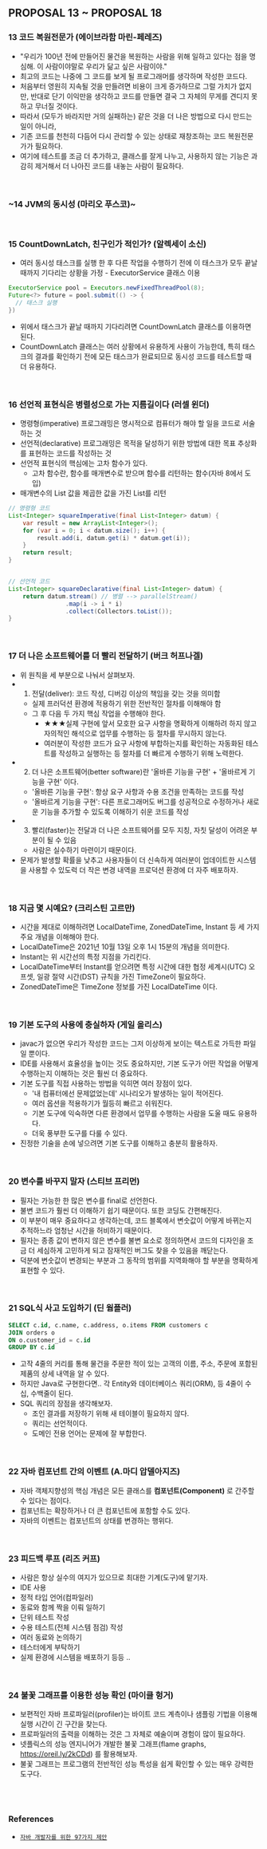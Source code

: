 ## PROPOSAL 13 ~ PROPOSAL 18

 ### 13 코드 복원전문가 (에이브라함 마린-페레즈)
  - "우리가 100년 전에 만들어진 물건을 복원하는 사람을 위해 일하고 있다는 점을 명심해. 이 사람이야말로 우리가 닮고 싶은 사람이야."
  - 최고의 코드는 나중에 그 코드를 보게 될 프로그래머를 생각하며 작성한 코드다.
  - 처음부터 영원히 지속될 것을 만들려면 비용이 크게 증가하므로 그럴 가치가 없지만, 반대로 단기 이익만을 생각하고 코드를 만들면 결국 그 자체의 무게를 견디지 못하고 무너질 것이다.
  - 따라서 (모두가 바라지만 거의 실패하는) 같은 것을 더 나은 방법으로 다시 만드는 일이 아니라,
  - 기존 코드를 천천히 다듬어 다시 관리할 수 있는 상태로 재창조하는 코드 복원전문가가 필요하다.
  - 여기에 테스트를 조금 더 추가하고, 클래스를 잘게 나누고, 사용하지 않는 기능은 과감히 제거해서 더 나아진 코드를 내놓는 사람이 필요하다.

<br>

### ~14 JVM의 동시성 (마리오 푸스코)~

<br>

### 15 CountDownLatch, 친구인가 적인가? (알렉세이 소신)
  - 여러 동시성 태스크를 실행 한 후 다른 작업을 수행하기 전에 이 태스크가 모두 끝날 때까지 기다리는 상황을 가정 - ExecutorService 클래스 이용

```java
ExecutorService pool = Executors.newFixedThreadPool(8);
Future<?> future = pool.submit(() -> { 
  // 태스크 실행
})
```

  - 위에서 태스크가 끝날 때까지 기다리려면 CountDownLatch 클래스를 이용하면 된다.
  - CountDownLatch 클래스는 여러 상황에서 유용하게 사용이 가능한데, 특히 태스크의 결과를 확인하기 전에 모든 태스크가 완료되므로 동시성 코드를 테스트할 때 더 유용하다.

<br>

### 16 선언적 표현식은 병렬성으로 가는 지름길이다 (러셀 윈더)
  - 명령형(imperative) 프로그래밍은 명시적으로 컴퓨터가 해야 할 일을 코드로 서술하는 것
  - 선언적(declarative) 프로그래밍은 목적을 달성하기 위한 방법에 대한 목표 추상화를 표현하는 코드를 작성하는 것
  - 선언적 표현식의 핵심에는 고차 함수가 있다.
    - 고차 함수란, 함수를 매개변수로 받으며 함수를 리턴하는 함수(자바 8에서 도입)
  - 매개변수의 List 값을 제곱한 값을 가진 List를 리턴
  
  
  
```java
// 명령형 코드
List<Integer> squareImperative(final List<Integer> datum) {
    var result = new ArrayList<Integer>();
    for (var i = 0; i < datum.size(); i++) {
        result.add(i, datum.get(i) * datum.get(i));
    }
    return result;
}


// 선언적 코드
List<Integer> squareDeclarative(final List<Integer> datum) {
    return datum.stream() // 병렬 --> parallelStream()
                .map(i -> i * i)
                .collect(Collectors.toList());
}                
```

<br>

### 17 더 나은 소프트웨어를 더 빨리 전달하기 (버크 허프나겔)
  - 위 원칙을 세 부분으로 나눠서 살펴보자.
  - 1. 전달(deliver): 코드 작성, 디버깅 이상의 책임을 갖는 것을 의미함
    - 실제 프러덕션 환경에 적용하기 위한 전반적인 절차를 이해해야 함
    - 그 후 다음 두 가지 핵심 작업을 수행해야 한다.
      - ★★★실제 구현에 앞서 모호한 요구 사항을 명확하게 이해하려 하지 않고 자의적인 해석으로 업무를 수행하는 등 절차를 무시하지 않는다.
      - 여러분이 작성한 코드가 요구 사항에 부합하는지를 확인하는 자동화된 테스트를 작성하고 실행하는 등 절차를 더 빠르게 수행하기 위해 노력한다.
  - 2. 더 나은 소프트웨어(better software)란 '올바른 기능을 구현' + '올바르게 기능을 구현' 이다.
    - '올바른 기능을 구현': 항상 요구 사항과 수용 조건을 만족하는 코드를 작성
    - '올바르게 기능을 구현': 다른 프로그래머도 버그를 성공적으로 수정하거나 새로운 기능을 추가할 수 있도록 이해하기 쉬운 코드를 작성
  - 3. 빨리(faster)는 전달과 더 나은 소프트웨어를 모두 지칭, 자칫 달성이 어려운 부분이 될 수 있음
    - 사람은 실수하기 마련이기 때문이다.
  - 문제가 발생할 확률을 낮추고 사용자들이 더 신속하게 여러분이 업데이트한 시스템을 사용할 수 있도럭 더 작은 변경 내역을 프로덕션 환경에 더 자주 배포하자.

<br>

### 18 지금 몇 시예요? (크리스틴 고르만)
  - 시간을 제대로 이해하려면 LocalDateTime, ZonedDateTime, Instant 등 세 가지 주요 개념을 이해해야 한다.
  - LocalDateTime은 2021년 10월 13일 오후 1시 15분의 개념을 의미한다.
  - Instant는 위 시간선의 특정 지점을 가리킨다.
  - LocalDateTime부터 Instant를 얻으려면 특정 시간에 대한 협정 세계시(UTC) 오프셋, 일광 절약 시간(DST) 규칙을 가진 TimeZone이 필요하다.
  - ZonedDateTime은 TimeZone 정보를 가진 LocalDateTime 이다.

<br>


### 19 기본 도구의 사용에 충실하자 (게일 올리스)
  - javac가 없으면 우리가 작성한 코드는 그저 이상하게 보이는 텍스트로 가득한 파일일 뿐이다.
  - IDE를 사용해서 효율성을 높이는 것도 중요하지만, 기본 도구가 어떤 작업을 어떻게 수행하는지 이해하는 것은 훨씬 더 중요하다.
  - 기본 도구를 직접 사용하는 방법을 익히면 여러 장점이 있다.
    - '내 컴퓨터에선 문제없었는데' 시나리오가 발생하는 일이 적어진다.
    - 여러 옵션을 적용하기가 월등히 빠르고 쉬워진다.
    - 기본 도구에 익숙하면 다른 환경에서 업무를 수행하는 사람을 도울 때도 유용하다.
    - 더욱 풍부한 도구를 다룰 수 있다.
  - 진정한 기술을 손에 넣으려면 기본 도구를 이해하고 충분히 활용하자.

<br>

### 20 변수를 바꾸지 말자 (스티브 프리먼)
  - 필자는 가능한 한 많은 변수를 final로 선언한다.
  - 불변 코드가 훨씬 더 이해하기 쉽기 때문이다. 또한 코딩도 간편해진다.
  - 이 부분이 매우 중요하다고 생각하는데, 코드 블록에서 변숫값이 어떻게 바뀌는지 추적하느라 엄청난 시간을 허비하기 때문이다.
  - 필자는 종종 값이 변하지 않은 변수를 불변 요소로 정의하면서 코드의 디자인을 조금 더 세심하게 고민하게 되고 잠재적인 버그도 찾을 수 있음을 깨닫는다.
  - 덕분에 변숫값이 변경되는 부분과 그 동작의 범위를 지역화해야 할 부분을 명확하게 표현할 수 있다.

<br>

### 21 SQL식 사고 도입하기 (딘 웜플러)

```sql
SELECT c.id, c.name, c.address, o.items FROM customers c
JOIN orders o
ON o.customer_id = c.id
GROUP BY c.id
```

  - 고작 4줄의 커리를 통해 물건을 주문한 적이 있는 고객의 이름, 주소, 주문에 포함된 제품의 상세 내역을 알 수 있다.
  - 하지만 Java로 구현한다면.. 각 Entity와 데이터베이스 쿼리(ORM), 등 4줄이 수십, 수백줄이 된다.
  - SQL 쿼리의 장점을 생각해보자.
    - 조인 결과를 저장하기 위해 새 테이블이 필요하지 않다.
    - 쿼리는 선언적이다.
    - 도메인 전용 언어는 문제에 잘 부합한다.

<br>

### 22 자바 컴포넌트 간의 이벤트 (A.마디 압델아지즈)
  - 자바 객체지향성의 핵심 개념은 모든 클래스를 **컴포넌트(Component)** 로 간주할 수 있다는 점이다.
  - 컴포넌트는 확장하거나 더 큰 컴포넌트에 포함할 수도 있다.
  - 자바의 이벤트는 컴포넌트의 상태를 변경하는 행위다.

<br>

### 23 피드백 루프 (리즈 커프)
  - 사람은 항상 실수의 여지가 있으므로 최대한 기계(도구)에 맡기자.
  - IDE 사용
  - 정적 타입 언어(컴파일러)
  - 동료와 함께 짝을 이뤄 일하기
  - 단위 테스트 작성
  - 수용 테스트(전체 시스템 점검) 작성
  - 여러 동료와 논의하기
  - 테스터에게 부탁하기
  - 실제 환경에 시스템을 배포하기 등등 ..

<br>

### 24 불꽃 그래프를 이용한 성능 확인 (마이클 헝거)
  - 보편적인 자바 프로파일러(profiler)는 바이트 코드 계측이나 샘플링 기법을 이용해 실행 시간이 긴 구간을 찾는다.
  - 프로파일러의 출력을 이해하는 것은 그 자체로 예술이며 경험이 많이 필요하다.
  - 넷플릭스의 성능 엔지니어가 개발한 불꽃 그래프(flame graphs, https://oreil.ly/2kCDd) 를 활용해보자.
  - 불꽃 그래프는 프로그램의 전반적인 성능 특성을 쉽게 확인할 수 있는 매우 강력한 도구다.
 
<br><br>
 
### References
  - [`자바 개발자를 위한 97가지 제안`](http://www.yes24.com/Product/Goods/96036230)
